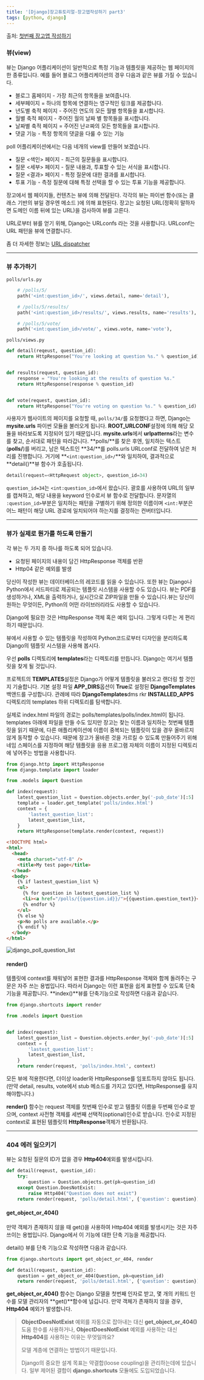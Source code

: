 ```yaml
---
title: '[Django]장고튜토리얼-장고앱작성하기 part3'
tags: [python, django]
---
```


출처: [첫번째 장고앱 작성하기](https://docs.djangoproject.com/ko/3.1/intro/tutorial03/)

### 뷰(view)

뷰는 Django 어플리케이션이 일반적으로 특정 기능과 템플릿을 제공하는 웹 페이지의 한 종류입니다. 예를 들어 블로그 어플리케이션의 경우 다음과 같은 뷰를 가질 수 있습니다.

- 블로그 홈페이지 - 가장 최근의 항목들을 보여줍니다.
- 세부페이지 = 하나의 항목에 연결하는 영구적인 링크를 제공합니다.
- 년도별 축적 페이지 - 주어진 연도의 모든 월별 항목들을 표시합니다.
- 월별 축적 페이지 - 주어진 월의 날짜 별 항목들을 표시합니다.
- 날짜별 축적 페이지 = 주어진 난ㄹ짜의 모든 항목들을 표시합니다.
- 댓글 기능 - 특정 항목의 댓글을 다룰 수 있는 기능

poll 어플리케이션에서는 다음 네개의 view를 만들어 보겠습니다.

- 질문 <색인> 페이지 - 최근의 질문들을 표시합니다.
- 질문 <세부> 페이지 - 질문 내용과, 투표할 수 있는 서식을 표시합니다.
- 질문 <결과> 페이지 - 특정 질문에 대한 결과를 표시합니다.
- 투표 기능 - 측정 질문에 대해 특정 선택을 할 수 있는 투표 기능을 제공합니다.

장고에서 웹 페이지들, 컨텐츠는 뷰에 의해 전달된다. 각각의 뷰는 파이썬 함수(또는 클래스 기반의 뷰일 경우엔 메소드 )에 의해 표현된다. 장고는 요청된 URL(정확히 말하자면 도메인 이름 뒤에 있는 URL)을 검사하여 뷰를 고른다.

URL로부터 뷰를 얻기 위해, Django는 URLconfs 라는 것을 사용합니다. URLconf는 URL 패턴을 뷰에 연결합니다.

좀 더 자세한 정보는 [URL dispatcher](https://docs.djangoproject.com/ko/3.1/topics/http/urls/)

---

### 뷰 추가하기

`polls/urls.py`

```python
    # /polls/5/
    path('<int:question_id>/', views.detail, name='detail'),

    # /polls/5/results/
    path('<int:question_id>/results/', views.results, name='results'),

    # /polls/5/vote/
    path('<int:question_id>/vote/', views.vote, name='vote'),
```

`polls/views.py`

```python
def detail(reqeust, question_id):
    return HttpResponse("You're looking at question %s." % question_id)


def results(request, question_id):
    response = "You're looking at the results of question %s."
    return HttpResponse(response % question_id)


def vote(request, question_id):
    return HttpResponse("You're voting on question %s." % question_id)
```

사용자가 웹사이트의 페이지를 요청할 때, `polls/34/`를 요청했다고 하면, Django는 **mysite.urls** 파이썬 모듈을 불러오게 됩니다. **ROOT_URLCONF**설정에 의해 해당 모듈을 바라보도록 지정되어 있기 때문입니다. **mysite.urls**에서 **urlpatterns**라는 변수를 찾고, 순서대로 패턴을 따라갑니다. **polls/**를 찾은 후엔, 일치하는 텍스트(**polls/**)를 버리고, 남은 텍스트인 **34/**를 polls.urls URLconf로 전달하여 남은 처리를 진행합니다. 거기에 **`<int:question_id>/`**와 일치하여, 결과적으로 **detail()**뷰 함수가 호출됩니다.

```python
detail(request=<HttpRequest object>, question_id=34)
```

`question_id=34`는 `<int:question_id>`에서 왔습니다. 괄호를 사용하여 URL의 일부를 캡쳐하고, 해당 내용을 keyword 인수로서 뷰 함수로 전달합니다. 문자열의 `:question_id>`부분은 일치하는 패턴을 구별하기 위해 정의한 이름이며 `<int:`부분은 어느 패턴이 해당 URL 경로에 일치되어야 하는지를 결정하는 컨버터입니다.

---

### 뷰가 실제로 뭔가를 하도록 만들기

각 뷰는 두 가지 중 하나를 하도록 되어 있습니다.

- 요청된 페이지의 내용이 담긴 HttpResponse 객체를 반환
- Http04 같은 예외를 발생

당신이 작성한 뷰는 데이터베이스의 레코드를 읽을 수 있습니다. 또한 뷰는 Django나 Python에서 서드파티로 제공되는 템플릿 시스템을 사용할 수도 있습니다. 뷰는 PDF를 생성하거나, XML을 출력하거나, 실시간으로 ZIP파일을 만들 수 있습니다.뷰는 당신이 원하는 무엇이든, Python의 어떤 라이브러리라도 사용할 수 있습니다.

Django에 필요한 것은 HttpResponse 객체 혹은 예외 입니다. 그렇게 다루는 게 편리하기 때문입니다.

뷰에서 사용할 수 있는 템플릿을 작성하여 Python코드로부터 디자인을 분리하도록 Django의 템플릿 시스템을 사용해 봅시다.

우선 **polls** 디렉토리에 **templates**라는 디렉토리를 만듭니다. Django는 여기서 템플릿을 찾게 될 것입니다.

프로젝트의 **TEMPLATES**설정은 Django가 어떻게 템플릿을 불러오고 랜더링 할 것인지 기술합니다. 기본 설정 파일 **APP_DIRS**옵션이 **True**로 설정된 **DjangoTemplates** 백앤드를 구성합니다. 관례에 따라 **DjangoTemplates**dms rkr **INSTALLED_APPS**디렉토리의 templates 하위 디렉토리를 탐색합니다.

실제로 index.html 파일의 경로는 polls/templates/polls/index.html이 됩니다. templates 아래에 파일을 만들 수도 있지만 장고는 찾는 이름과 일치하는 첫번째 템플릿을 읽기 때문에, 다른 애플리케이션에 이름이 중복되는 템플릿이 있을 경우 올바르지 않게 동작할 수 있습니다. 때문에 장고가 올바른 것을 가르킬 수 있도록 만들어주기 위해 네임 스페이스를 지정하여 해당 템플릿을 응용 프로그램 자체의 이름이 지정된 디렉토리에 넣어주는 방법을 사용합니다.

```python
from django.http import HttpResponse
from django.template import loader

from .models import Question

def index(request):
    latest_question_list = Question.objects.order_by('-pub_date')[:5]
    template = loader.get_template('polls/index.html')
    context = {
        'lastest_question_list':
        latest_question_list,
    }
    return HttpResponse(template.render(context, request))
```

```html
<!DOCTYPE html>
<html>
  <head>
    <meta charset="utf-8" />
    <title>My test page</title>
  </head>
  <body>
    {% if lastest_question_list %}
    <ul>
      {% for question in lastest_question_list %}
      <li><a href="/polls/{{question.id}}/">{{question.question_text}}</a></li>
      {% endfor %}
    </ul>
    {% else %}
    <p>No polls are available.</p>
    {% endif %}
  </body>
</html>
```

![django_poll_question_list](https://user-images.githubusercontent.com/53068706/107882568-67c35c80-6f2d-11eb-942d-1cc51f32c8f2.PNG)

#### **render()**

템플릿에 context를 채워넣어 표현한 결과를 HttpResponse 객체와 함께 돌려주는 구문은 자주 쓰는 용법입니다. 따라서 Django는 이런 표현을 쉽게 표현할 수 있도록 단축기능을 제공합니다. **index()**뷰를 단축기능으로 작성하면 다음과 같습니다.

```python
from django.shortcuts import render

from .models import Question


def index(request):
    latest_question_list = Question.objects.order_by('-pub_date')[:5]
    context = {
        'lastest_question_list':
        latest_question_list,
    }
    return render(request, 'polls/index.html', context)
```

모든 뷰에 적용한다면, 더이상 loader와 HttpResponse를 임포트하지 않아도 됩니다. (만약 detail, results, vote에서 stub 메소드를 가지고 있다면, HttpResponse를 유지해야합니다.)

**render()** 함수는 request 객체를 첫번째 인수로 받고 템플릿 이름을 두번째 인수로 받으며, context 사전형 객체를 세번째 선택적(optional)인수로 받습니다. 인수로 지정된 context로 표현된 템플릿의 **HttpResponse**객체가 반환됩니다.

---

### 404 에러 일으키기

뷰는 요청된 질문의 ID가 없을 경우 **Http404**예외를 발생시킵니다.

```python
def detail(reqeust, question_id):
    try:
        question = Question.objects.get(pk=question_id)
    except Question.DoesNotExist:
        raise Http404("Question does not exist")
    return render(request, 'polls/detail.html', {'question': question})
```

#### get_object_or_404()

만약 객체가 존재하지 않을 때 get()을 사용하여 Http404 예외를 발생시키는 것은 자주 쓰이는 용법입니다. Django에서 이 기능에 대한 단축 기능을 제공합니다.

detail() 뷰를 단축 기능으로 작성하면 다음과 같습니다.

```python
from django.shortcuts import get_object_or_404, render

def detail(request, question_id):
    question = get_object_or_404(Question, pk=question_id)
    return render(request, 'polls/detail.html', {'question': question})
```

**get_object_or_404()** 함수는 Django 모델을 첫번째 인자로 받고, 몇 개의 키워드 인수를 모델 관리자의 **get()**함수에 넘깁니다. 만약 객체가 존재하지 않을 경우, **Http404** 예외가 발생합니다.

> **ObjectDoesNotExist** 예외를 자동으로 잡아내는 대신 **get_object_or_404()** 도움 한수를 사용하거나, **ObjectDoesNotExist** 예외를 사용하는 대신 **Http404**를 사용하는 이유는 무엇일까요?
>
> 모델 계층에 연결하는 방법이기 때문입니다.
>
> Django의 중요한 설계 목표는 약결합(loose coupling)을 관리하는데에 있습니다. 일부 제어된 결합이 **django.shortcuts** 모듈에도 도입되었습니다.
